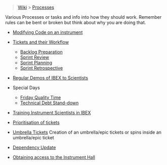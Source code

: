 > [Wiki](Home) > [Processes](Processes)

Various Processes or tasks and info into how they should work. Remember rules can be bent or broken but think about why you are doing that.

- [Modifying Code on an instrument](Modifying-Code-on-an-instrument)

- [Tickets and their Workflow](Tickets-and-their-Workflow)
    - [Backlog Preparation](Backlog-Preparation)
    - [Sprint Review](Sprint-Review)
    - [Sprint Planning](Sprint-Planning)
    - [Sprint Retrospective](Sprint-Retrospective)

- [Regular Demos of IBEX to Scientists](Regular-Demos-of-IBEX-to-Scientists) 

- Special Days
    - [Friday Quality Time](Friday-Quality-Time) 
    - [Technical Debt Stand-down](Technical-Debt-Stand-down)

- [Training Instrument Scientists in IBEX](Training-Instrument-Scientists-in-IBEX)

- [Prioritisation of tickets](Prioritisation-of-Tickets)

- [Umbrella Tickets](Umbrella-Tickets) Creation of an umbrella/epic tickets or spins inside an umbrella/epic ticket

- [Dependency Update](Dependency-updates)

- [Obtaining access to the Instrument Hall](Obtaining-access-to-the-Instrument-Hall)
